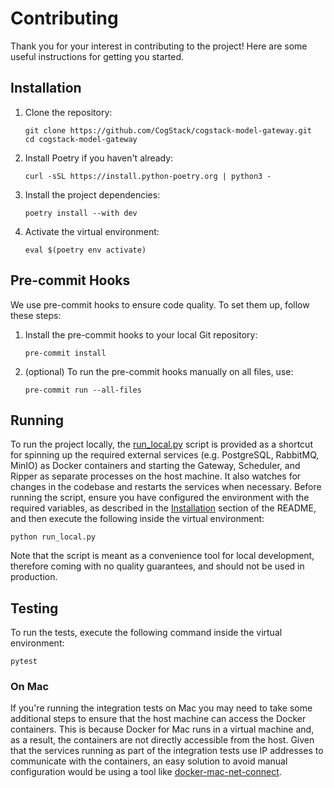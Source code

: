 # Contributing

Thank you for your interest in contributing to the project! Here are some useful instructions for
getting you started.

## Installation

1. Clone the repository:

    ```shell
    git clone https://github.com/CogStack/cogstack-model-gateway.git
    cd cogstack-model-gateway
    ```

2. Install Poetry if you haven't already:

    ```shell
    curl -sSL https://install.python-poetry.org | python3 -
    ```

3. Install the project dependencies:

    ```shell
    poetry install --with dev
    ```

4. Activate the virtual environment:

    ```shell
    eval $(poetry env activate)
    ```

## Pre-commit Hooks

We use pre-commit hooks to ensure code quality. To set them up, follow these steps:

1. Install the pre-commit hooks to your local Git repository:

    ```shell
    pre-commit install
    ```

2. (optional) To run the pre-commit hooks manually on all files, use:

    ```shell
    pre-commit run --all-files
    ```

## Running

To run the project locally, the [run_local.py](./run_local.py) script is provided as a shortcut for
spinning up the required external services (e.g. PostgreSQL, RabbitMQ, MinIO) as Docker containers
and starting the Gateway, Scheduler, and Ripper as separate processes on the host machine. It also
watches for changes in the codebase and restarts the services when necessary. Before running the
script, ensure you have configured the environment with the required variables, as described in the
[Installation](./README.md#installation) section of the README, and then execute the following
inside the virtual environment:

```shell
python run_local.py
```

Note that the script is meant as a convenience tool for local development, therefore coming with no
quality guarantees, and should not be used in production.

## Testing

To run the tests, execute the following command inside the virtual environment:

```shell
pytest
```

### On Mac

If you're running the integration tests on Mac you may need to take some additional steps to ensure
that the host machine can access the Docker containers. This is because Docker for Mac runs in a
virtual machine and, as a result, the containers are not directly accessible from the host. Given
that the services running as part of the integration tests use IP addresses to communicate with the
containers, an easy solution to avoid manual configuration would be using a tool like
[docker-mac-net-connect](https://github.com/chipmk/docker-mac-net-connect).
